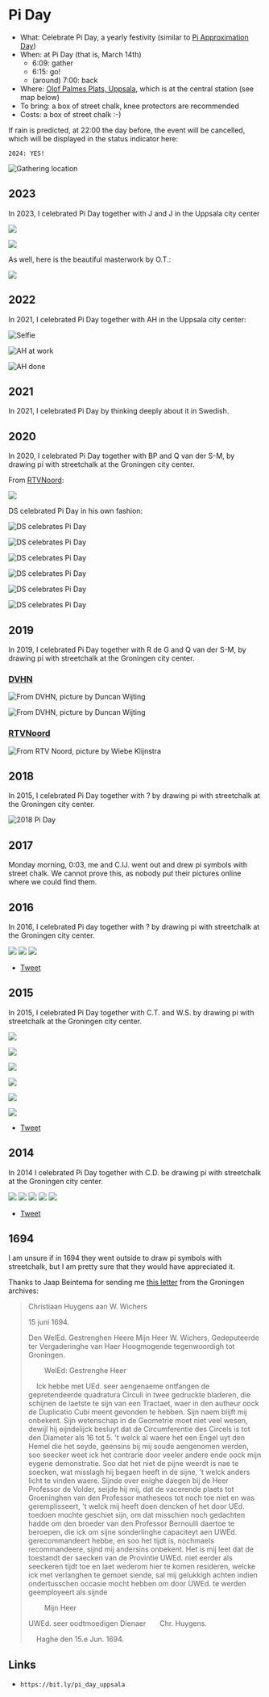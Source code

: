 # Pi Day

 * What: Celebrate Pi Day, a yearly festivity (similar to [Pi Approximation Day](https://github.com/richelbilderbeek/pi_approximation_day))
 * When: at Pi Day (that is, March 14th)
    * 6:09: gather
    * 6:15: go!
    * (around) 7:00: back
 * Where: [Olof Palmes Plats, Uppsala](https://www.openstreetmap.org/search?query=pi%2C%20uppsala#map=19/59.85850/17.64579),
   which is at the central station (see map below)
 * To bring: a box of street chalk, knee protectors are recommended
 * Costs: a box of street chalk :-)

If rain is predicted, at 22:00 the day before, the event will be cancelled, 
which will be displayed in the status indicator here:

```
2024: YES!
```

![Gathering location](pics/map_uppsala.png)

## 2023

In 2023, I celebrated Pi Day together with J and J in the Uppsala city center

![](pics/2023_01.jpg)

![](pics/2023_02.jpg)

As well, here is the beautiful masterwork by O.T.:

![](pics/2023_03.jpg)

## 2022

In 2021, I celebrated Pi Day together with AH in the Uppsala city center:

![Selfie](pics/2022_pi_day_selfie.jpg)

![AH at work](pics/2022_pi_day_at_work.jpg)

![AH done](pics/2022_pi_day_done.jpg)

## 2021

In 2021, I celebrated Pi Day by thinking deeply about it in Swedish.

## 2020

In 2020, I celebrated Pi Day together with BP and Q van der S-M, 
by drawing pi with streetchalk at the Groningen city center.

From [RTVNoord](https://www.rtvnoord.nl/nieuws/220010/Gewoon-shoppen-in-Corona-tijden-Je-kan-toch-moeilijk-maanden-thuiszitten):

![](pics/2020rtvnoord_zoom.png)

DS celebrated Pi Day in his own fashion:

![DS celebrates Pi Day](pics/2020DS1.jpg)

![DS celebrates Pi Day](pics/2020DS2.jpg)

![DS celebrates Pi Day](pics/2020DS3.jpg)

![DS celebrates Pi Day](pics/2020DS4.jpg)

![DS celebrates Pi Day](pics/2020DS5.jpg)

![DS celebrates Pi Day](pics/2020DS6.jpg)

## 2019

In 2019, I celebrated Pi Day together with R de G and Q van der S-M, 
by drawing pi with streetchalk at the Groningen city center.

### [DVHN](https://www.dvhn.nl/groningen/Het-is-Pi-dag-Rich%C3%A8l-Bilderbeek-trekt-spoor-van-pis-door-Groninger-binnenstad-24265650.html)

![From DVHN, picture by Duncan Wijting](pics/2019Dvhn1.jpg)

![From DVHN, picture by Duncan Wijting](pics/2019Dvhn2.jpg)

### [RTVNoord](https://www.rtvnoord.nl/nieuws/206075/Sinterklaas-vieren-we-alleen-op-aarde-pi-dag-kan-in-het-hele-universum)

![From RTV Noord, picture by Wiebe Klijnstra](pics/2019RtvNoord.jpg)

## 2018

In 2015, I celebrated Pi Day together with ? by drawing pi with streetchalk 
at the Groningen city center.

![2018 Pi Day](pics/2018.png)

## 2017

Monday morning, 0:03, me and C.IJ. went out and drew pi symbols with street chalk.
We cannot prove this, as nobody put their pictures online where we could find them.

## 2016

In 2016, I celebrated Pi day together with ? by drawing pi with streetchalk 
at the Groningen city center.

![](pics/RC_PiDay2016_1.png)
![](pics/RC_PiDay2016_2.png)
![](pics/RC_PiDay2016_3.png)

 * [Tweet](https://twitter.com/ritzotencate/status/709280217119006720)

## 2015

In 2015, I celebrated Pi Day together with C.T. and W.S. by drawing pi with streetchalk 
at the Groningen city center.

![](pics/RC_PiDay2015_1.png)

![](pics/RC_PiDay2015_2.png)

![](pics/RC_PiDay2015_3.png)

![](pics/RC_PiDay2015_4.png)

![](pics/RC_PiDay2015_5.png)

![](pics/RC_PiDay2015_6.png)

 * [Tweet](https://twitter.com/roytammens/status/576714411647315968)


## 2014

In 2014 I celebrated Pi Day together with C.D. be drawing pi with streetchalk 
at the Groningen city center.

![](pics/RC_PiDay2014Pi1.jpg)
![](pics/RC_PiDay2014Pi2.jpg)
![](pics/RC_PiDay2014Pi3.jpg)
![](pics/RC_PiDay2014Reaction1.png)
![](pics/RC_PiDay2014Reaction2.png)

 * [Tweet](https://twitter.com/Nietzman/status/444385736465584128)


## 1694

I am unsure if in 1694 they went outside to draw pi symbols with streetchalk,
but I am pretty sure that they would have appreciated it.

Thanks to Jaap Beintema for sending me [this letter](pi.odt) 
from the Groningen archives:
 
> Christiaan Huygens aan W. Wichers
> 
> 15 juni 1694. 
> 
> Den WelEd. Gestrenghen Heere Mijn Heer W. Wichers, 
> Gedeputeerde ter Vergaderinghe van Haer Hoogmogende 
> tegenwoordigh tot Groningen. 
> 
>         WelEd: Gestrenghe Heer 
> 
>     Ick hebbe met UEd. seer aengenaeme ontfangen de gepretendeerde quadratura Circuli in twee gedruckte bladeren, die schijnen de laetste te sijn van een Tractaet, waer in den autheur oock de Duplicatio Cubi meent gevonden te hebben. Sijn naem blijft mij onbekent. Sijn wetenschap in de Geometrie moet niet veel wesen, dewijl hij eijndelijck besluyt dat de Circumferentie des Circels is tot den Diameter als 16 tot 5. 't welck al waere het een Engel uyt den Hemel die het seyde, geensins bij mij soude aengenomen werden, soo seecker weet ick het contrarie door veeler andere ende oock mijn eygene demonstratie. Soo dat het niet de pijne weerdt is nae te soecken, wat misslagh hij begaen heeft in de sijne, 't welck anders licht te vinden waere. 
Sijnde over enighe daegen bij de Heer Professor de Volder, seijde hij mij, dat de vacerende plaets tot Groeninghen van den Professor matheseos tot noch toe niet en was geremplisseert, 't welck mij heeft doen dencken of het door UEd. toedoen mochte geschiet sijn, om dat misschien noch gedachten hadde om den broeder van den Professor Bernoulli daertoe te beroepen, die ick om sijne sonderlinghe capaciteyt aen UWEd. gerecommandeert hebbe, en soo het tijdt is, nochmaels recommandeere, sijnd mij andersins onbekent. Het is mij leet dat de toestandt der saecken van de Provintie UWEd. niet eerder als seeckeren tijdt toe en laet wederom hier te komen resideren, welcke ick met verlanghen 
> te gemoet siende, sal mij gelukkigh achten indien ondertusschen occasie mocht hebben om door UWEd. te werden geemployeert als sijnde 
> 
>         Mijn Heer 
> 
> UWEd. seer oodtmoedigen Dienaer       
> Chr. Huygens.            
> 
>     Haghe den 15.e Jun. 1694. 

## Links

 * `https://bit.ly/pi_day_uppsala`
